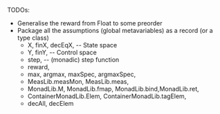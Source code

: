 TODOs:
* Generalise the reward from Float to some preorder
* Package all the assumptions (global metavariables) as a record (or a type class)
  * X, finX, decEqX,   -- State space
  * Y, finY,           -- Control space
  * step,              -- (monadic) step function
  * reward,
  * max, argmax, maxSpec, argmaxSpec,
  * MeasLib.measMon, MeasLib.meas,
  * MonadLib.M, MonadLib.fmap, MonadLib.bind,MonadLib.ret,
  * ContainerMonadLib.Elem, ContainerMonadLib.tagElem,
  * decAll, decElem
